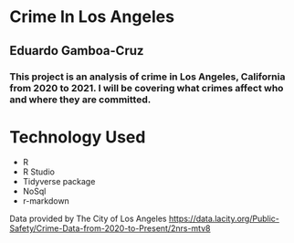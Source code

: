 # Crime In Los Angeles
## Eduardo Gamboa-Cruz
### This project is an analysis of crime in Los Angeles, California from 2020 to 2021. I will be covering what crimes affect who and where they are committed.

# Technology Used
* R
* R Studio
* Tidyverse package
* NoSql
* r-markdown 

 Data provided by The City of Los Angeles
 https://data.lacity.org/Public-Safety/Crime-Data-from-2020-to-Present/2nrs-mtv8


